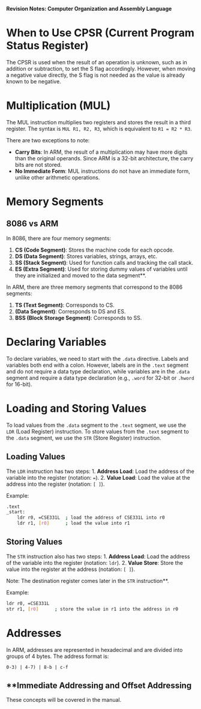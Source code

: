**Revision Notes: Computer Organization and Assembly Language**

**When to Use CPSR (Current Program Status Register)**
=====================================================

The CPSR is used when the result of an operation is unknown, such as in addition or subtraction, to set the S flag accordingly. However, when moving a negative value directly, the S flag is not needed as the value is already known to be negative.

**Multiplication (MUL)**
=====================

The MUL instruction multiplies two registers and stores the result in a third register. The syntax is `MUL R1, R2, R3`, which is equivalent to `R1 = R2 * R3`.

There are two exceptions to note:

*   **Carry Bits**: In ARM, the result of a multiplication may have more digits than the original operands. Since ARM is a 32-bit architecture, the carry bits are not stored.
*   **No Immediate Form**: MUL instructions do not have an immediate form, unlike other arithmetic operations.

**Memory Segments**
===============

**8086 vs ARM**
--------------------

In 8086, there are four memory segments:

1.  **CS (Code Segment)**: Stores the machine code for each opcode.
2.  **DS (Data Segment)**: Stores variables, strings, arrays, etc.
3.  **SS (Stack Segment)**: Used for function calls and tracking the call stack.
4.  **ES (Extra Segment)**: Used for storing dummy values of variables until they are initialized and moved to the data segment**.

In ARM, there are three memory segments that correspond to the 8086 segments:

1.  **TS (Text Segment)**: Corresponds to CS.
2.  **(Data Segment)**: Corresponds to DS and ES.
3.  **BSS (Block Storage Segment)**: Corresponds to SS.

**Declaring Variables**
=====================

To declare variables, we need to start with the `.data` directive. Labels and variables both end with a colon. However, labels are in the `.text` segment and do not require a data type declaration, while variables are in the `.data` segment and require a data type declaration (e.g., `.word` for 32-bit or `.hword` for 16-bit).

**Loading and Storing Values**
================================

To load values from the `.data` segment to the `.text` segment, we use the `LDR` (Load Register) instruction. To store values from the `.text` segment to the `.data` segment, we use the `STR` (Store Register) instruction.

**Loading Values**
-----------------

The `LDR` instruction has two steps:
    1.  **Address Load**: Load the address of the variable into the register (notation: `=`).
    2.  **Value Load**: Load the value at the address into the register (notation: `[ ]`).

Example:
```bash
.text
_start:
    ldr r0, =CSE331L  ; load the address of CSE331L into r0
    ldr r1, [r0]      ; load the value into r1
```

**Storing Values**
----------------

The `STR` instruction also has two steps:
    1.  **Address Load**: Load the address of the variable into the register (notation: `ldr`).
    2.  **Value Store**: Store the value into the register at the address (notation: `[ ]`).

Note: The destination register comes later in the `STR` instruction**.

Example:

```bash
ldr r0, =CSE331L
str r1, [r0]      ; store the value in r1 into the address in r0
```

**Addresses**
=============

In ARM, addresses are represented in hexadecimal and are divided into groups of 4 bytes. The address format is:

`0-3) | 4-7) | 8-b | c-f`

**Immediate Addressing and Offset Addressing
-----------------------------------

These concepts will be covered in the manual.